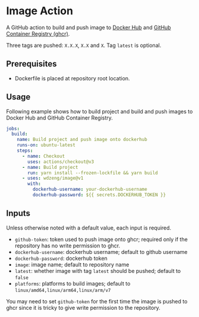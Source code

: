 # Image Action

A GitHub action to build and push image to [Docker Hub](https://hub.docker.com) and [GitHub Container Registry (ghcr)](https://ghcr.io).

Three tags are pushed: `X.X.X`, `X.X` and `X`. Tag `latest` is optional.

## Prerequisites

- Dockerfile is placed at repository root location.

## Usage

Following example shows how to build project and build and push images to Docker Hub and GitHub Container Registry.

```yml
jobs:
  build:
    name: Build project and push image onto dockerhub
    runs-on: ubuntu-latest
    steps:
      - name: Checkout
        uses: actions/checkout@v3
      - name: Build project
        run: yarn install --frozen-lockfile && yarn build
      - uses: wdzeng/image@v1
        with:
          dockerhub-username: your-dockerhub-username
          dockerhub-password: ${{ secrets.DOCKERHUB_TOKEN }}
```

## Inputs

Unless otherwise noted with a default value, each input is required.

- `github-token`: token used to push image onto ghcr; required only if the repository has no write permission to ghcr.
- `dockerhub-username`: dockerhub username; default to github username
- `dockerhub-password`: dockerhub token
- `image`: image name; default to repository name
- `latest`: whether image with tag `latest` should be pushed; default to `false`
- `platforms`: platforms to build images; default to `linux/amd64,linux/arm64,linux/arm/v7`

You may need to set `github-token` for the first time the image is pushed to ghcr since it is tricky to give write permission to the repository.
